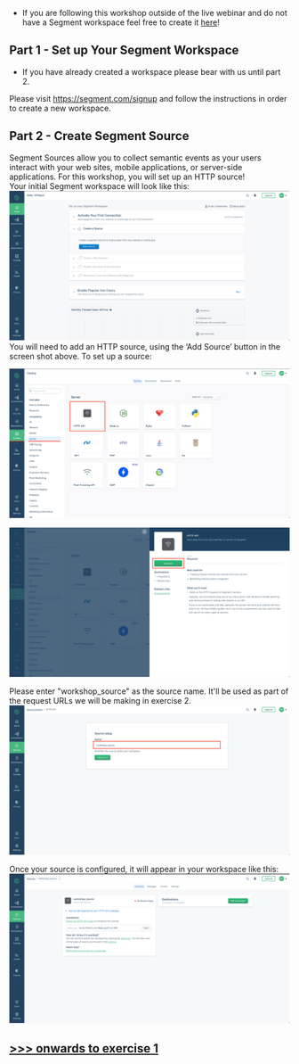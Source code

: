 * If you are following this workshop outside of the live webinar and do not have a Segment workspace feel free to create it [here](https://segment.com/signup)!


## Part 1 - Set up Your Segment Workspace

* If you have already created a workspace please bear with us until part 2.

Please visit https://segment.com/signup and follow the instructions in order to create a new workspace. 


## Part 2 - Create Segment Source
Segment Sources allow you to collect semantic events as your users interact with your web sites, mobile applications, or server-side applications. For this workshop, you will set up an HTTP source!  
Your initial Segment workspace will look like this:
![](misc/img/workspace_overview.png)  
You will need to add an HTTP source, using the ‘Add Source’ button in the screen shot above. To set up a source:

![](misc/img/http.png)  

![](misc/img/connect.png)  

Please enter "workshop_source" as the source name. It'll be used as part of the request URLs we will be making in exercise 2.
![](misc/img/workshop_name.png)  

Once your source is configured, it will appear in your workspace like this:
![](misc/img/source_done.png)  


## [>>> onwards to exercise 1](exercise1.md/)